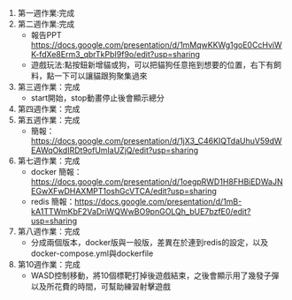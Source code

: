 1.  第一週作業:完成
2.  第二週作業:完成
    -   報告PPT https://docs.google.com/presentation/d/1mMqwKKWg1goE0CcHviWK-fdXe8Erm3_qbrTkPbI9f9o/edit?usp=sharing
    -   遊戲玩法:點按鈕新增貓或狗，可以把貓狗任意拖到想要的位置，右下有飼料，點一下可以讓貓跟狗聚集過來
3.  第三週作業：完成
    -   start開始，stop動畫停止後會顯示總分
4.  第四週作業：完成
5.  第五週作業：完成
    -   簡報：https://docs.google.com/presentation/d/1jX3_C46KIQTdaUhuV59dWEAWqOkdIRDt9ofUmIaUZjQ/edit?usp=sharing
6.  第七週作業：完成
    -   docker 簡報：https://docs.google.com/presentation/d/1oegpRWD1H8FHBiEDWaJNEGwXFwDHAXMPT1oshGcVTCA/edit?usp=sharing
    -   redis 簡報：https://docs.google.com/presentation/d/1mB-kA1TTWmKbF2VaDriWQWwBO9pnGOLQh_bUE7bzfE0/edit?usp=sharing
7. 第八週作業：完成
    -   分成兩個版本，docker版與一般版，差異在於連到redis的設定，以及docker-compose.yml與dockerfile
7. 第10週作業：完成
    -   WASD控制移動，將10個標靶打掉後遊戲結束，之後會顯示用了幾發子彈以及所花費的時間，可幫助練習射擊遊戲